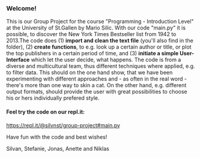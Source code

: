 ### Welcome!

This is our Group Project for the course "Programming - Introduction Level" at the University of St.Gallen by Mario Silic. 
With our code "main.py" it is possible, to discover the New York Times Bestseller list from 1942 to 2013.The code does (1) **import and clean the text file** (you'll also find in the folder), (2) **create functions**, to e.g. look up a certain author or title, or plot the top publishers in a certain period of time, and (3) **initiate a simple User-Interface** which let the user decide, what happens. 
The code is from a diverse and multicultural team, thus different techniques where applied, e.g. to filter data. This should on the one hand show, that we have been experimenting with different approaches and - as often in the real word - there's more than one way to skin a cat. On the other hand, e.g. different output formats, should provide the user with great possibilities to choose his or hers individually prefered style. 

#### Feel try the code on our repl.it:
https://repl.it/@silvnst/group-project#main.py

Have fun with the code and best wishes!

Silvan, Stefanie, Jonas, Anette and Niklas
